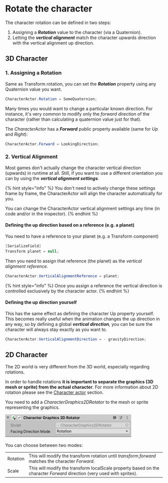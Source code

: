 # Rotate the character

The character rotation can be defined in two steps:

1. Assigning a _**Rotation**_ value to the character \(via a Quaternion\).
2. Letting the _**vertical alignment**_ match the character upwards direction with the vertical alignment up direction.

## 3D Character

### 1. Assigning a Rotation

Same as Transform.rotation, you can set the _**Rotation**_ property using any Quaternion value you want.

```csharp
CharacterActor.Rotation = SomeQuaternion;
```

Many times you would want to change a particular known direction. For instance, it's very common to modify only the _forward direction_ of the character \(rather than calculating a quaternion value just for that\). 

The _CharacterActor_ has a _**Forward**_ public property available \(same for _Up_ and _Right_\):

```csharp
CharacterActor.Forward = LookingDirection;
```

### 2. Vertical Alignment

Most games don't actually change the character vertical direction \(upwards\) in runtime at all. Still, if you want to use a different orientation you can by using the _**vertical alignment settings**_.

{% hint style="info" %}
You don't need to actively change these settings frame by frame, the CharacterActor will align the character automatically for you. 

You can change the CharacterActor vertical alignment settings any time \(in code and/or in the inspector\).
{% endhint %}

#### Defining the up direction based on a reference \(e.g. a planet\)

You need to have a reference to your planet \(e.g. a Transform component\)

```csharp
[SerializeField]
Transform planet = null;
```

Then you need to assign that reference \(the planet\) as the _vertical alignment reference_.

```csharp
CharacterActor.VerticalAlignmentReference = planet;
```

{% hint style="info" %}
Once you assign a reference the vertical direction is controlled exclusively by the character actor.
{% endhint %}

#### Defining the up direction yourself

This has the same effect as defining the character Up property yourself. This becomes really useful when the animation changes the up direction in any way, so by defining a global _**vertical direction**_, you can be sure the character will always stay exactly as you want to.

```csharp
CharacterActor.VerticalAlignmentDirection = - gravityDirection;
```

## 2D Character

The 2D world is very different from the 3D world, especially regarding rotations. 

In order to handle rotations **it is important to separate the graphics \(3D mesh or sprite\) from the actual character**. For more information about 2D rotation please see the [Character actor](../../fundamentals/untitled/character-actor.md#rotation) section. 

You need to add a _CharacterGraphics2DRotator_ to the mesh or sprite representing the graphics.

![](../../.gitbook/assets/imagen%20%2844%29.png)

You can choose between two modes:

|  |  |
| :--- | :--- |
| Rotation | This will modify the transform rotation until _transform.forward_ matches the character _Forward_. |
| Scale | This will modify the transform localScale property based on the character _Forward_ direction \(very used with sprites\). |



